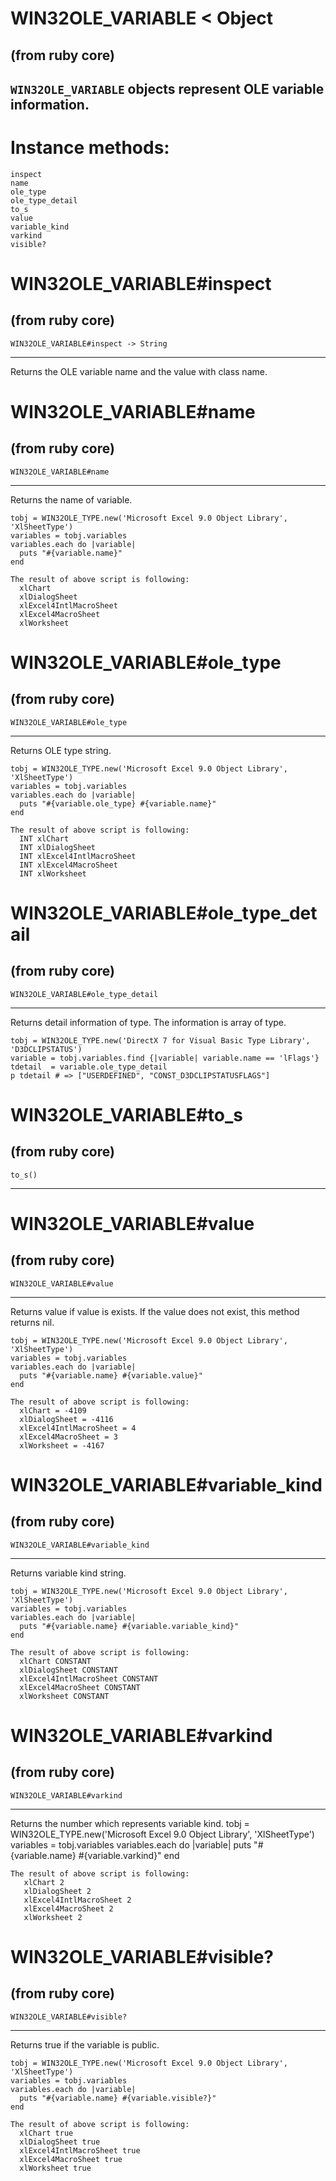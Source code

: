 # WIN32OLE_VARIABLE < Object

(from ruby core)
---
`WIN32OLE_VARIABLE` objects represent OLE variable information.
---
# Instance methods:

    inspect
    name
    ole_type
    ole_type_detail
    to_s
    value
    variable_kind
    varkind
    visible?

# WIN32OLE_VARIABLE#inspect

(from ruby core)
---
    WIN32OLE_VARIABLE#inspect -> String

---

Returns the OLE variable name and the value with class name.


# WIN32OLE_VARIABLE#name

(from ruby core)
---
    WIN32OLE_VARIABLE#name

---

Returns the name of variable.

    tobj = WIN32OLE_TYPE.new('Microsoft Excel 9.0 Object Library', 'XlSheetType')
    variables = tobj.variables
    variables.each do |variable|
      puts "#{variable.name}"
    end

    The result of above script is following:
      xlChart
      xlDialogSheet
      xlExcel4IntlMacroSheet
      xlExcel4MacroSheet
      xlWorksheet


# WIN32OLE_VARIABLE#ole_type

(from ruby core)
---
    WIN32OLE_VARIABLE#ole_type

---

Returns OLE type string.

    tobj = WIN32OLE_TYPE.new('Microsoft Excel 9.0 Object Library', 'XlSheetType')
    variables = tobj.variables
    variables.each do |variable|
      puts "#{variable.ole_type} #{variable.name}"
    end

    The result of above script is following:
      INT xlChart
      INT xlDialogSheet
      INT xlExcel4IntlMacroSheet
      INT xlExcel4MacroSheet
      INT xlWorksheet


# WIN32OLE_VARIABLE#ole_type_detail

(from ruby core)
---
    WIN32OLE_VARIABLE#ole_type_detail

---

Returns detail information of type. The information is array of type.

    tobj = WIN32OLE_TYPE.new('DirectX 7 for Visual Basic Type Library', 'D3DCLIPSTATUS')
    variable = tobj.variables.find {|variable| variable.name == 'lFlags'}
    tdetail  = variable.ole_type_detail
    p tdetail # => ["USERDEFINED", "CONST_D3DCLIPSTATUSFLAGS"]


# WIN32OLE_VARIABLE#to_s

(from ruby core)
---
    to_s()

---


# WIN32OLE_VARIABLE#value

(from ruby core)
---
    WIN32OLE_VARIABLE#value

---

Returns value if value is exists. If the value does not exist, this method
returns nil.

    tobj = WIN32OLE_TYPE.new('Microsoft Excel 9.0 Object Library', 'XlSheetType')
    variables = tobj.variables
    variables.each do |variable|
      puts "#{variable.name} #{variable.value}"
    end

    The result of above script is following:
      xlChart = -4109
      xlDialogSheet = -4116
      xlExcel4IntlMacroSheet = 4
      xlExcel4MacroSheet = 3
      xlWorksheet = -4167


# WIN32OLE_VARIABLE#variable_kind

(from ruby core)
---
    WIN32OLE_VARIABLE#variable_kind

---

Returns variable kind string.

    tobj = WIN32OLE_TYPE.new('Microsoft Excel 9.0 Object Library', 'XlSheetType')
    variables = tobj.variables
    variables.each do |variable|
      puts "#{variable.name} #{variable.variable_kind}"
    end

    The result of above script is following:
      xlChart CONSTANT
      xlDialogSheet CONSTANT
      xlExcel4IntlMacroSheet CONSTANT
      xlExcel4MacroSheet CONSTANT
      xlWorksheet CONSTANT


# WIN32OLE_VARIABLE#varkind

(from ruby core)
---
    WIN32OLE_VARIABLE#varkind

---

Returns the number which represents variable kind.
    tobj = WIN32OLE_TYPE.new('Microsoft Excel 9.0 Object Library', 'XlSheetType')
    variables = tobj.variables
    variables.each do |variable|
      puts "#{variable.name} #{variable.varkind}"
    end

    The result of above script is following:
       xlChart 2
       xlDialogSheet 2
       xlExcel4IntlMacroSheet 2
       xlExcel4MacroSheet 2
       xlWorksheet 2


# WIN32OLE_VARIABLE#visible?

(from ruby core)
---
    WIN32OLE_VARIABLE#visible?

---

Returns true if the variable is public.

    tobj = WIN32OLE_TYPE.new('Microsoft Excel 9.0 Object Library', 'XlSheetType')
    variables = tobj.variables
    variables.each do |variable|
      puts "#{variable.name} #{variable.visible?}"
    end

    The result of above script is following:
      xlChart true
      xlDialogSheet true
      xlExcel4IntlMacroSheet true
      xlExcel4MacroSheet true
      xlWorksheet true



